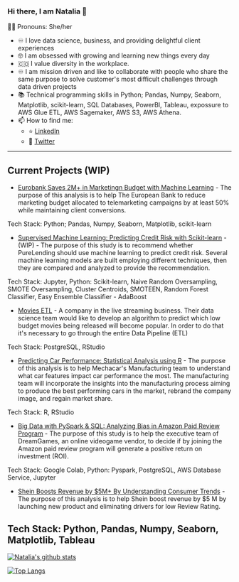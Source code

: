 ### Hi there, I am Natalia 👋
:curly_haired_woman: Pronouns: She/her

- :infinity: I love data science, business, and providing delightful client experiences
- :nerd_face: I am obsessed with growing and learning new things every day
- :colombia: I value diversity in the workplace. 
- :infinity: I am mission driven and like to collaborate with people who share the same purpose to solve customer's most difficult challenges through data driven projects
- :books: Technical programming skills in Python; Pandas, Numpy, Seaborn, Matplotlib, scikit-learn, SQL Databases, PowerBI, Tableau, expossure to AWS Glue ETL, AWS Sagemaker, AWS S3, AWS Athena.
- 📫 How to find me: 
  - :star: [LinkedIn](https://www.linkedin.com/in/natalia-velasquez/)
  - :newspaper: [Twitter](https://twitter.com/NatiVelasquez18)
  
  
---

  ## Current Projects (WIP)

* [Eurobank Saves 2M+ in Marketingn Budget with Machine Learning](https://github.com/NataliaVelasquez18/eurobank-saves-2M-in-marketing-budget/tree/main) - The purpose of this analysis is to help The European Bank to reduce marketing budget allocated to telemarketing campaigns by at least 50% while maintaining client conversions.

Tech Stack: Python; Pandas, Numpy, Seaborn, Matplotlib, scikit-learn

* [Supervised Machine Learning: Predicting Credit Risk with Scikit-learn](https://github.com/NataliaVelasquez18/credit-risk) - (WIP) - The purpose of this study is to recommend whether PureLending should use machine learning to predict credit risk. Several machine learning models are built employing different techniques, then they are compared and analyzed to provide the recommendation. 

Tech Stack: Jupyter, Python: Scikit-learn, Naive Random Oversampling, SMOTE Oversampling, Cluster Centroids, SMOTEEN, Random Forest Classifier, Easy Ensemble Classifier - AdaBoost


* [Movies ETL](https://github.com/NataliaVelasquez18/Movies_ETL) - A company in the live streaming business. Their data science team would like to develop an algorithm to predict which low budget movies being released will become popular. In order to do that it's necessary to go through the entire Data Pipeline (ETL)

Tech Stack: PostgreSQL, RStudio

* [Predicting Car Performance: Statistical Analysis using R](https://github.com/NataliaVelasquez18/Car_Data_Statistical_Analysis) - The purpose of this analysis is to help Mechacar's Manufacturing team to understand what car features impact car performance the most. The manufacturing team will incorporate the insights into the manufacturing process aiming to produce the best performing cars in the market, rebrand the company image, and regain market share.

Tech Stack: R, RStudio

* [Big Data with PySpark & SQL: Analyzing Bias in Amazon Paid Review Program](https://github.com/NataliaVelasquez18/Amazon-Reviews-ETL) - The purpose of this study is to help the executive team of DreamGames, an online videogame vendor, to decide if by joining the Amazon paid review program will generate a positive return on investment (ROI).

Tech Stack: Google Colab, Python: Pyspark, PostgreSQL, AWS Database Service, Jupyter


* [Shein Boosts Revenue by $5M+ By Understanding Consumer Trends](https://github.com/NataliaVelasquez18/shein-boosts-revenue-by-5M-yearly/tree/main) - The purpose of this analysis is to help Shein boost revenue by $5 M by launching new product and eliminating drivers for low Review Rating.

Tech Stack: Python, Pandas, Numpy, Seaborn, Matplotlib, Tableau
---

[![Natalia's github stats](https://github-readme-stats.vercel.app/api?username=NataliaVelasquez18&count_private=true&show_icons=true&theme=radical&hide_rank=false)](https://github.com/NataliaVelasquez18/github-readme-stats)

[![Top Langs](https://github-readme-stats.vercel.app/api/top-langs/?username=NataliaVelasquez18)](https://github.com/NataliaVelasquez18/github-readme-stats)
